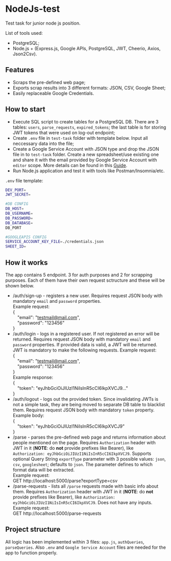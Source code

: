 # NodeJs-test

Test task for junior node js position.

List of tools used:

- PostgreSQL;
- Node.js + (Express.js, Google APIs, PostgreSQL, JWT, Cheerio, Axios, Json2Csv).

## Features

- Scraps the pre-defined web page;
- Exports scrap results into 3 different formats: JSON, CSV, Google Sheet;
- Easily replaceable Google Credentials.

## How to start
- Execute SQL script to create tables for a PostgreSQL DB. There are 3 tables: `users`, `parse_requests`, `expired_tokens`; the last table is for storing JWT tokens that were used on log-out endpoint;
- Create `.env` file in `test-task` folder with template below. Input all neccessary data into the file;
- Create a Google Service Account with JSON type and drop the JSON file in to `test-task` folder. Create a new spreadsheet/use existing one and share it with the email provided by Google Service Account with `editor` scope. More details can be found in this [Guide](https://medium.com/@shkim04/beginner-guide-on-google-sheet-api-for-node-js-4c0b533b071a).
- Run Node.js application and test it with tools like Postman/Insomnia/etc.

`.env` file template:
```sh
DEV_PORT=
JWT_SECRET=

#DB CONFIG
DB_HOST=
DB_USERNAME=
DB_PASSWORD=
DB_DATABASE=
DB_PORT

#GOOGLEAPIS CONFIG
SERVICE_ACCOUNT_KEY_FILE=./credentials.json
SHEET_ID=
```


## How it works

The app contains 5 endpoint. 3 for auth purposes and 2 for scrapping purposes. Each of them have their own request sctructure and these will be shown below.

- /auth/sign-up - registers a new user.
Requires request JSON body with mandatory `email` and `password` properties.\
Example request:\
{\
&emsp;"email": "testmail@mail.com",\
&emsp;"password": "123456"\
}
- /auth/login - logs in a registered user. If not registered an error will be returned. Requires request JSON body with mandatory `email` and `password` properties. If provided data is valid, a JWT will be returned. JWT is mandatory to make the following requests.
Example request:\
{\
&emsp;"email": "testmail@mail.com",\
&emsp;"password": "123456"\
}\
Example response:\
{\
&emsp;"token": "eyJhbGciOiJIUzI1NiIsInR5cCI6IkpXVCJ9..."\
}
- /auth/logout - logs out the provided token. Since invalidating JWTs is not a simple task, they are being moved to separate DB table to blacklist them. Requires request JSON body with mandatory `token` property.
Example body:\
{\
&emsp;"token": "eyJhbGciOiJIUzI1NiIsInR5cCI6IkpXVCJ9"\
}
- /parse - parses the pre-defined web page and returns information about people mentioned on the page. Requires `Authorization` header with JWT in it (**NOTE**: do **not** provide prefixes like Bearer), like `Authorization: eyJhbGciOiJIUzI1NiIsInR5cCI6IkpXVCJ9`. Supports optional Query String `exportType` parameter with 3 possible values: `json`, `csv`, `googlesheet`; defaults to `json`. The parameter defines to which format data will be extracted.\
Example request:\
GET http://localhost:5000/parse?exportType=csv
- /parse-requests - lists all `/parse` requests made with basic info about them. Requires `Authorization` header with JWT in it (**NOTE**: do **not** provide prefixes like Bearer), like `Authorization: eyJhbGciOiJIUzI1NiIsInR5cCI6IkpXVCJ9`. Does not have any inputs.\
Example request:\
GET http://localhost:5000/parse-requests

## Project structure
All logic has been implemented within 3 files: `app.js`, `authQueries`, `parseQueries`. Also `.env` and `Google Service Account` files are needed for the app to function properly.